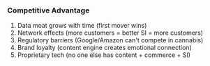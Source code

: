 ### Competitive Advantage
1. Data moat grows with time (first mover wins)
2. Network effects (more customers = better SI = more customers)
3. Regulatory barriers (Google/Amazon can't compete in cannabis)
4. Brand loyalty (content engine creates emotional connection)
5. Proprietary tech (no one else has content + commerce + SI)
